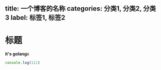 title: 一个博客的名称
categories: 分类1, 分类2, 分类3
label: 标签1, 标签2
---------------------------------------------

# 标题
**it's golang**`A`

```js
console.log(111)
```
